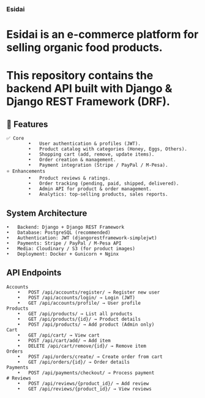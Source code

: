 ### Esidai

# Esidai is an e-commerce platform for selling organic food products.

# This repository contains the backend API built with Django & Django REST Framework (DRF).

## 🚀 Features
    ✅ Core
            •	User authentication & profiles (JWT).
            •	Product catalog with categories (Honey, Eggs, Others).
            •	Shopping cart (add, remove, update items).
            •	Order creation & management.
            •	Payment integration (Stripe / PayPal / M-Pesa).
    ⭐ Enhancements
            •	Product reviews & ratings.
            •	Order tracking (pending, paid, shipped, delivered).
            •	Admin API for product & order management.
            •	Analytics: top-selling products, sales reports.

## System Architecture
    •	Backend: Django + Django REST Framework
    •	Database: PostgreSQL (recommended)
    •	Authentication: JWT (djangorestframework-simplejwt)
    •	Payments: Stripe / PayPal / M-Pesa API
    •	Media: Cloudinary / S3 (for product images)
    •	Deployment: Docker + Gunicorn + Nginx

## API Endpoints
    Accounts
        •	POST /api/accounts/register/ → Register new user
        •	POST /api/accounts/login/ → Login (JWT)
        •	GET /api/accounts/profile/ → User profile
    Products
        •	GET /api/products/ → List all products
        •	GET /api/products/{id}/ → Product details
        •	POST /api/products/ → Add product (Admin only)
    Cart
        •	GET /api/cart/ → View cart
        •	POST /api/cart/add/ → Add item
        •	DELETE /api/cart/remove/{id}/ → Remove item
    Orders
        •	POST /api/orders/create/ → Create order from cart
        •	GET /api/orders/{id}/ → Order details
    Payments
        •	POST /api/payments/checkout/ → Process payment
    # Reviews
        •	POST /api/reviews/{product_id}/ → Add review
        •	GET /api/reviews/{product_id}/ → View reviews
